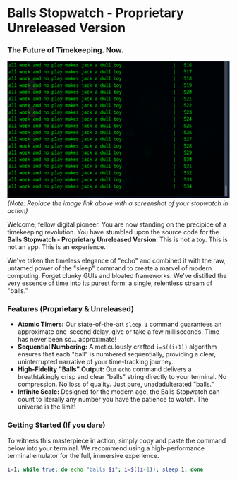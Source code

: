 # Balls Stopwatch - Proprietary Unreleased Version

### The Future of Timekeeping. Now.

![Terminal screenshot of Balls Stopwatch in action](screen.png)
*(Note: Replace the image link above with a screenshot of your stopwatch in action)*

Welcome, fellow digital pioneer. You are now standing on the precipice of a timekeeping revolution. You have stumbled upon the source code for the **Balls Stopwatch - Proprietary Unreleased Version**. This is not a toy. This is not an app. This is an experience.

We've taken the timeless elegance of "echo" and combined it with the raw, untamed power of the "sleep" command to create a marvel of modern computing. Forget clunky GUIs and bloated frameworks. We've distilled the very essence of time into its purest form: a single, relentless stream of "balls."

### Features (Proprietary & Unreleased)

* **Atomic Timers:** Our state-of-the-art `sleep 1` command guarantees an approximate one-second delay, give or take a few milliseconds. Time has never been so… approximate!
* **Sequential Numbering:** A meticulously crafted `i=$((i+1))` algorithm ensures that each "ball" is numbered sequentially, providing a clear, uninterrupted narrative of your time-tracking journey.
* **High-Fidelity "Balls" Output:** Our `echo` command delivers a breathtakingly crisp and clear "balls" string directly to your terminal. No compression. No loss of quality. Just pure, unadadulterated "balls."
* **Infinite Scale:** Designed for the modern age, the Balls Stopwatch can count to literally any number you have the patience to watch. The universe is the limit!

### Getting Started (If you dare)

To witness this masterpiece in action, simply copy and paste the command below into your terminal. We recommend using a high-performance terminal emulator for the full, immersive experience.

```bash
i=1; while true; do echo "balls $i"; i=$((i+1)); sleep 1; done
